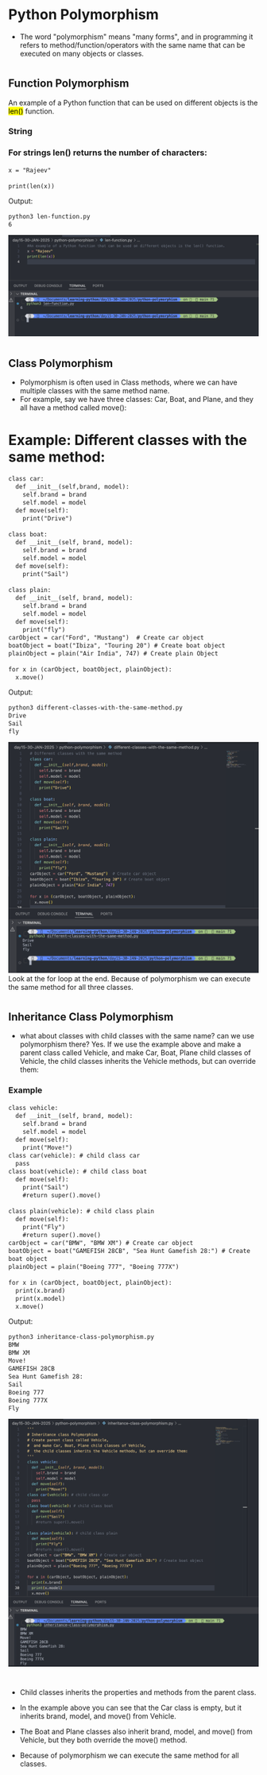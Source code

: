 # Python Polymorphism

- The word "polymorphism" means "many forms", and in programming it refers to method/function/operators with the same name that can be executed on many objects or classes.

#

## Function Polymorphism

An example of a Python function that can be used on different objects is the <mark>len()</mark> function.

### String

### For strings len() returns the number of characters:

```
x = "Rajeev"

print(len(x))
```

Output:

```
python3 len-function.py
6
```

![alt text](./images/image.png)

#

## Class Polymorphism

- Polymorphism is often used in Class methods, where we can have multiple classes with the same method name.
- For example, say we have three classes: Car, Boat, and Plane, and they all have a method called move():

# Example: Different classes with the same method:

```
class car:
  def __init__(self,brand, model):
    self.brand = brand
    self.model = model
  def move(self):
    print("Drive")

class boat:
  def __init__(self, brand, model):
    self.brand = brand
    self.model = model
  def move(self):
    print("Sail")

class plain:
  def __init__(self, brand, model):
    self.brand = brand
    self.model = model
  def move(self):
    print("fly")
carObject = car("Ford", "Mustang")  # Create car object
boatObject = boat("Ibiza", "Touring 20") # Create boat object
plainObject = plain("Air India", 747) # Create plain Object

for x in (carObject, boatObject, plainObject):
  x.move()
```

Output:

```
python3 different-classes-with-the-same-method.py
Drive
Sail
fly
```

![alt text](./images/image-1.png)
Look at the for loop at the end. Because of polymorphism we can execute the same method for all three classes.

#

## Inheritance Class Polymorphism

- what about classes with child classes with the same name? can we use polymorphism there?
  Yes. If we use the example above and make a parent class called Vehicle, and make Car, Boat, Plane child classes of Vehicle, the child classes inherits the Vehicle methods, but can override them:

### Example

```
class vehicle:
  def __init__(self, brand, model):
    self.brand = brand
    self.model = model
  def move(self):
    print("Move!")
class car(vehicle): # child class car
  pass
class boat(vehicle): # child class boat
  def move(self):
    print("Sail")
    #return super().move()

class plain(vehicle): # child class plain
  def move(self):
    print("Fly")
    #return super().move()
carObject = car("BMW", "BMW XM") # Create car object
boatObject = boat("GAMEFISH 28CB", "Sea Hunt Gamefish 28:") # Create boat object
plainObject = plain("Boeing 777", "Boeing 777X")

for x in (carObject, boatObject, plainObject):
  print(x.brand)
  print(x.model)
  x.move()

```

Output:

```
python3 inheritance-class-polymorphism.py
BMW
BMW XM
Move!
GAMEFISH 28CB
Sea Hunt Gamefish 28:
Sail
Boeing 777
Boeing 777X
Fly

```

![alt text](./images/image-2.png)

#

- Child classes inherits the properties and methods from the parent class.

- In the example above you can see that the Car class is empty, but it inherits brand, model, and move() from Vehicle.
- The Boat and Plane classes also inherit brand, model, and move() from Vehicle, but they both override the move() method.
- Because of polymorphism we can execute the same method for all classes.
